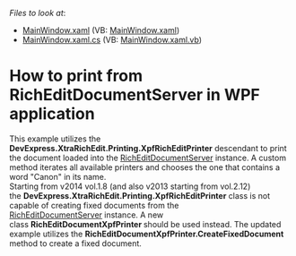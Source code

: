 <!-- default file list -->
*Files to look at*:

* [MainWindow.xaml](./CS/RichEditDocumentServer_Print/MainWindow.xaml) (VB: [MainWindow.xaml](./VB/RichEditDocumentServer_Print/MainWindow.xaml))
* [MainWindow.xaml.cs](./CS/RichEditDocumentServer_Print/MainWindow.xaml.cs) (VB: [MainWindow.xaml.vb](./VB/RichEditDocumentServer_Print/MainWindow.xaml.vb))
<!-- default file list end -->
# How to print from RichEditDocumentServer in WPF application


<p>This example utilizes the <strong>DevExpress.XtraRichEdit.Printing.XpfRichEditPrinter</strong> descendant to print the document loaded into the <a href="http://documentation.devexpress.com/#CoreLibraries/clsDevExpressXtraRichEditRichEditDocumentServertopic"><u>RichEditDocumentServer</u></a> instance. A custom method iterates all available printers and chooses the one that contains a word "Canon" in its name.<br />Starting from v2014 vol.1.8 (and also v2013 starting from vol.2.12) the <strong>DevExpress.XtraRichEdit.Printing.XpfRichEditPrinter</strong> class is not capable of creating fixed documents from the <a href="http://documentation.devexpress.com/#CoreLibraries/clsDevExpressXtraRichEditRichEditDocumentServertopic"><u>RichEditDocumentServer</u></a> instance. A new class <strong>RichEditDocumentXpfPrinter </strong>should be used instead. The updated example utilizes the <strong>RichEditDocumentXpfPrinter.CreateFixedDocument</strong> method to create a fixed document.</p>

<br/>


